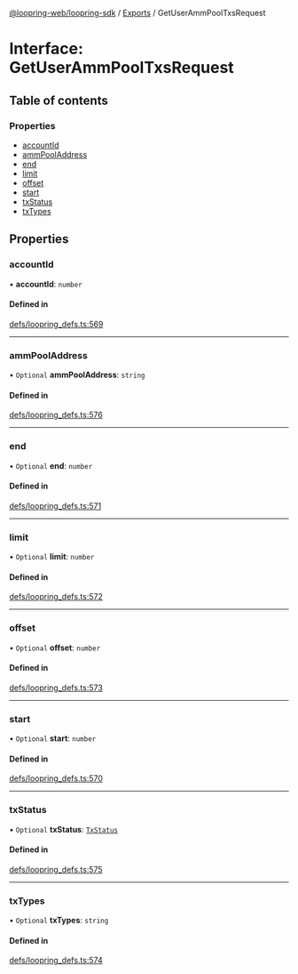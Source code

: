 [@loopring-web/loopring-sdk](../README.md) / [Exports](../modules.md) / GetUserAmmPoolTxsRequest

# Interface: GetUserAmmPoolTxsRequest

## Table of contents

### Properties

- [accountId](GetUserAmmPoolTxsRequest.md#accountid)
- [ammPoolAddress](GetUserAmmPoolTxsRequest.md#ammpooladdress)
- [end](GetUserAmmPoolTxsRequest.md#end)
- [limit](GetUserAmmPoolTxsRequest.md#limit)
- [offset](GetUserAmmPoolTxsRequest.md#offset)
- [start](GetUserAmmPoolTxsRequest.md#start)
- [txStatus](GetUserAmmPoolTxsRequest.md#txstatus)
- [txTypes](GetUserAmmPoolTxsRequest.md#txtypes)

## Properties

### accountId

• **accountId**: `number`

#### Defined in

[defs/loopring_defs.ts:569](https://github.com/Loopring/loopring_sdk/blob/c031084/src/defs/loopring_defs.ts#L569)

___

### ammPoolAddress

• `Optional` **ammPoolAddress**: `string`

#### Defined in

[defs/loopring_defs.ts:576](https://github.com/Loopring/loopring_sdk/blob/c031084/src/defs/loopring_defs.ts#L576)

___

### end

• `Optional` **end**: `number`

#### Defined in

[defs/loopring_defs.ts:571](https://github.com/Loopring/loopring_sdk/blob/c031084/src/defs/loopring_defs.ts#L571)

___

### limit

• `Optional` **limit**: `number`

#### Defined in

[defs/loopring_defs.ts:572](https://github.com/Loopring/loopring_sdk/blob/c031084/src/defs/loopring_defs.ts#L572)

___

### offset

• `Optional` **offset**: `number`

#### Defined in

[defs/loopring_defs.ts:573](https://github.com/Loopring/loopring_sdk/blob/c031084/src/defs/loopring_defs.ts#L573)

___

### start

• `Optional` **start**: `number`

#### Defined in

[defs/loopring_defs.ts:570](https://github.com/Loopring/loopring_sdk/blob/c031084/src/defs/loopring_defs.ts#L570)

___

### txStatus

• `Optional` **txStatus**: [`TxStatus`](../enums/TxStatus.md)

#### Defined in

[defs/loopring_defs.ts:575](https://github.com/Loopring/loopring_sdk/blob/c031084/src/defs/loopring_defs.ts#L575)

___

### txTypes

• `Optional` **txTypes**: `string`

#### Defined in

[defs/loopring_defs.ts:574](https://github.com/Loopring/loopring_sdk/blob/c031084/src/defs/loopring_defs.ts#L574)
